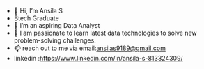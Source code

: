 - 👋 Hi, I’m Ansila S
- Btech Graduate
- 👀 I’m an aspiring Data Analyst
- 🌱 I am passionate to learn latest data technologies to solve new problem-solving challenges.
- 📫 reach out to me via email:ansilas9189@gmail.com
- linkedin :https://www.linkedin.com/in/ansila-s-813324309/

<!---
Ansila1234/Ansila1234 is a ✨ special ✨ repository because its `README.md` (this file) appears on your GitHub profile.
You can click the Preview link to take a look at your changes.
--->
